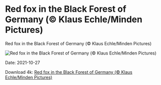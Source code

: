 # Red fox in the Black Forest of Germany (© Klaus Echle/Minden Pictures)

Red fox in the Black Forest of Germany (© Klaus Echle/Minden Pictures)

![Red fox in the Black Forest of Germany (© Klaus Echle/Minden Pictures)](https://bing.com/th?id=OHR.RedFoxBlackForest_EN-US4823848176_UHD.jpg&w=1024&h=576)

Date: 2021-10-27

Download 4k: [Red fox in the Black Forest of Germany (© Klaus Echle/Minden Pictures)](https://bing.com/th?id=OHR.RedFoxBlackForest_EN-US4823848176_UHD.jpg)

